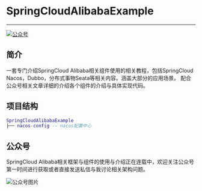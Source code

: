 # SpringCloudAlibabaExample
---
<p>
<a href="#公众号"><img src="http://q9y6vjfvq.bkt.clouddn.com/wechat/badge/%E5%85%AC%E4%BC%97%E5%8F%B7-shuchong-blue.svg" alt="公众号"></a>
</p>

##  简介
一套专门介绍SpringCloud Alibaba相关组件使用的相关教程，包括SpringCloud Nacos，Dubbo，分布式事物Seata等相关内容。涵盖大部分的应用场景。
配合公众号相关文章详细的介绍各个组件的介绍与具体实现代码。

##  项目结构
```lua
SpringCloudAlibabaExample
├── nacos-config -- nacos配置中心
```

##  公众号
SpringCloud Alibaba相关框架与组件的使用与介绍正在连载中，欢迎关注公众号第一时间进行获取或者直接发送私信与我讨论相关架构问题。  

![公众号图片](http://q9y6vjfvq.bkt.clouddn.com/wechat/badge/qrcode_for_gh_c5dfe9b20d1b_258.jpg)

